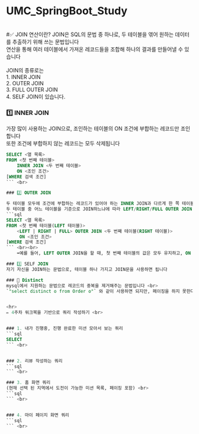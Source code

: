 # UMC_SpringBoot_Study

<br>
#✅ JOIN 연산이란?
JOIN은 SQL의 문법 중 하나로, 두 테이블을 엮어 원하는 데이터를 추출하기 위해 쓰는 문법입니다 <br>
연산을 통해 여러 테이블에서 가져온 레코드들을 조합해 하나의 결과를 만들어낼 수 있습니다 <br><br>
JOIN의 종류로는 <br>
1. INNER JOIN <br> 2. OUTER JOIN <br> 3. FULL OUTER JOIN <br> 4. SELF JOIN이 있습니다.
<br>

### 1️⃣ INNER JOIN
가장 많이 사용하는 JOIN으로, 조인하는 테이블의 ON 조건에 부합하는 레코드만 조인합니다 <br>
또한 조건에 부합하지 않는 레코드는 모두 삭제됩니다
```sql
SELECT <열 목록>
FROM <첫 번째 테이블>
    INNER JOIN <두 번째 테이블>
    ON <조인 조건>
[WHERE 검색 조건]
``` <br>

### 2️⃣ OUTER JOIN

두 테이블 모두에 조건에 부합하는 레코드가 있어야 하는 INNER JOIN과 다르게 한 쪽 테이블에만 결과가 있어도 결과가 나옵니다 <br>
두 테이블 중 어느 테이블을 기준으로 JOIN하느냐에 따라 LEFT/RIGHT/FULL OUTER JOIN 으로 분류할 수 있습니다<br>
```sql
SELECT <열 목록>
FROM <첫 번째 테이블(LEFT 테이블)>
    <LEFT | RIGHT | FULL> OUTER JOIN <두 번째 테이블(RIGHT 테이블)>
     ON <조인 조건>
[WHERE 검색 조건]
``` <br><br>
    ➡️예를 들어, LEFT OUTER JOIN을 할 때, 첫 번째 테이블의 값은 모두 유지하고, ON 조건에 부합하는 두 번째 테이블의 결과를 JOIN한다고 볼 수 있습니다 <br> 또한 첫 번째 테이블의 레코드 중 ON 조건에 부합하지 않는 레코드들은 `NULL`값을 채워 반환합니다

### 3️⃣ SELF JOIN
자기 자신을 JOIN하는 문법으로, 테이블 하나 가지고 JOIN문을 사용하면 됩니다

### 🔎 Distinct
mysql에서 지원하는 문법으로 레코드의 중복을 제거해주는 문법입니다 <br>
`"select distinct o from Order o"` 와 같이 사용하면 되지만, 페이징을 하지 못한다는 단점이 있습니다


<hr>
✏️ 4주차 워크북을 기반으로 쿼리 작성하기 <br>


### 1. 내가 진행중, 진행 완료한 미션 모아서 보는 쿼리
```sql
SELECT
``` <br>


### 2. 리뷰 작성하는 쿼리
```sql
``` <br>

### 3. 홈 화면 쿼리
(현재 선택 된 지역에서 도전이 가능한 미션 목록, 페이징 포함) <br>
```sql
``` <br>


### 4. 마이 페이지 화면 쿼리
```sql
``` <br>

